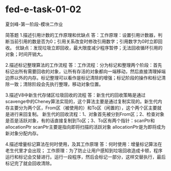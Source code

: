 # fed-e-task-01-02
夏剑峰-第一阶段-模块二作业

简答题
1.描述引用计数的工作原理和优缺点
答：工作原理：设置引用计数器，判断当前引用的数是否为0；引用关系改变时修改引用数字；引用数字为0时立即回收。
    优缺点：发现垃圾立即回收，最大限度减少程序暂停；无法回收循环引用的对象；时间开销大。
   

2.描述标记整理算法的工作流程
答：工作流程：分为标记和整理两个阶段：首先标记出所有需要回收的对象，让所有存活的对象都向一端移动，然后直接清理掉端边界以外的内存。标记整理可以看作是标记清除的增强；标记阶段的操作和标记清除一致；清除阶段会先执行整理，移动对象位置。


3.描述V8中新生代存储区垃圾回收的流程
答：新生代的回收策略是通过scavenge中的Cheney算法实现的，这个算法主要是通过复制实现的。新生代内存主要分为两个区，From区（被使用的）和To区（闲置的），这个两个区主要就是进行来回复制。
    新生代的回收流程：1、对象首先被分到From区；2、检查对象是否是活跃对象，有的话直接复制到To区；3、To区有两个指针：scanPtr和allocationPtr  scanPtr主要是指向即将扫描的活跃对象  allocationPtr是为即将成为新对象分配内存。

4.描述增量标记算法在何时使用，及其工作原理
答：何时使用：增量标记算法在老生代里才会出现；
    工作原理：为了防止让用户感知到垃圾回收造成卡顿，程序运行和标记会交替进行。运行一段程序，然后会标记一部分，这样交替执行，最后标记完了就会回收清除。











